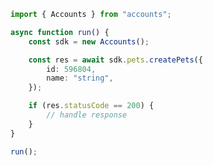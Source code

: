 <!-- Start SDK Example Usage [usage] -->
```typescript
import { Accounts } from "accounts";

async function run() {
    const sdk = new Accounts();

    const res = await sdk.pets.createPets({
        id: 596804,
        name: "string",
    });

    if (res.statusCode == 200) {
        // handle response
    }
}

run();

```
<!-- End SDK Example Usage [usage] -->
